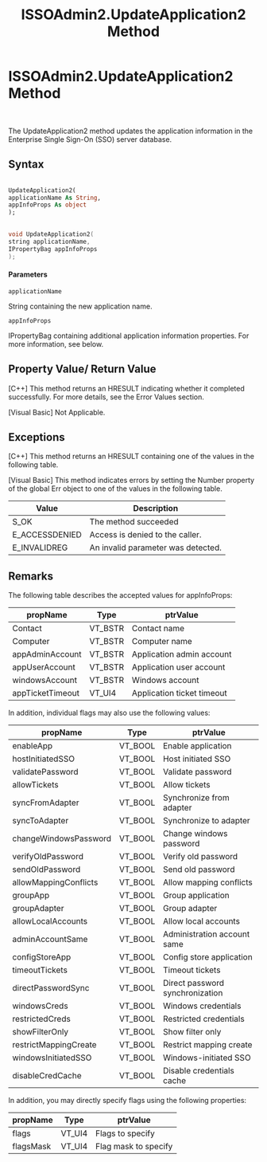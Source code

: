 ﻿---
title: ISSOAdmin2.UpdateApplication2 Method
TOCTitle: ISSOAdmin2.UpdateApplication2 Method
ms:assetid: 5ee29a8c-9f49-47ca-b299-4307c47b23cb
ms:mtpsurl: https://msdn.microsoft.com/library/Aa771038(v=BTS.80)
ms:contentKeyID: 51528389
ms.date: 08/30/2017
mtps_version: v=BTS.80
dev_langs:
- vb
- c++
---

# ISSOAdmin2.UpdateApplication2 Method

 

The UpdateApplication2 method updates the application information in the Enterprise Single Sign-On (SSO) server database.

## Syntax

``` vb
  
UpdateApplication2(  
applicationName As String,  
appInfoProps As object  
);  
```

``` c++
  
void UpdateApplication2(  
string applicationName,   
IPropertyBag appInfoProps  
);  
```

#### Parameters

`applicationName`

String containing the new application name.

`appInfoProps`

IPropertyBag containing additional application information properties. For more information, see below.

## Property Value/ Return Value

\[C++\] This method returns an HRESULT indicating whether it completed successfully. For more details, see the Error Values section.

\[Visual Basic\] Not Applicable.

## Exceptions

\[C++\] This method returns an HRESULT containing one of the values in the following table.

\[Visual Basic\] This method indicates errors by setting the Number property of the global Err object to one of the values in the following table.

<table>
<thead>
<tr class="header">
<th>Value</th>
<th>Description</th>
</tr>
</thead>
<tbody>
<tr class="odd">
<td>S_OK</td>
<td>The method succeeded</td>
</tr>
<tr class="even">
<td>E_ACCESSDENIED</td>
<td>Access is denied to the caller.</td>
</tr>
<tr class="odd">
<td>E_INVALIDREG</td>
<td>An invalid parameter was detected.</td>
</tr>
</tbody>
</table>


## Remarks

The following table describes the accepted values for appInfoProps:

<table>
<thead>
<tr class="header">
<th>propName</th>
<th>Type</th>
<th>ptrValue</th>
</tr>
</thead>
<tbody>
<tr class="odd">
<td>Contact</td>
<td>VT_BSTR</td>
<td>Contact name</td>
</tr>
<tr class="even">
<td>Computer</td>
<td>VT_BSTR</td>
<td>Computer name</td>
</tr>
<tr class="odd">
<td>appAdminAccount</td>
<td>VT_BSTR</td>
<td>Application admin account</td>
</tr>
<tr class="even">
<td>appUserAccount</td>
<td>VT_BSTR</td>
<td>Application user account</td>
</tr>
<tr class="odd">
<td>windowsAccount</td>
<td>VT_BSTR</td>
<td>Windows account</td>
</tr>
<tr class="even">
<td>appTicketTimeout</td>
<td>VT_UI4</td>
<td>Application ticket timeout</td>
</tr>
</tbody>
</table>


In addition, individual flags may also use the following values:

<table>
<thead>
<tr class="header">
<th>propName</th>
<th>Type</th>
<th>ptrValue</th>
</tr>
</thead>
<tbody>
<tr class="odd">
<td>enableApp</td>
<td>VT_BOOL</td>
<td>Enable application</td>
</tr>
<tr class="even">
<td>hostInitiatedSSO</td>
<td>VT_BOOL</td>
<td>Host initiated SSO</td>
</tr>
<tr class="odd">
<td>validatePassword</td>
<td>VT_BOOL</td>
<td>Validate password</td>
</tr>
<tr class="even">
<td>allowTickets</td>
<td>VT_BOOL</td>
<td>Allow tickets</td>
</tr>
<tr class="odd">
<td>syncFromAdapter</td>
<td>VT_BOOL</td>
<td>Synchronize from adapter</td>
</tr>
<tr class="even">
<td>syncToAdapter</td>
<td>VT_BOOL</td>
<td>Synchronize to adapter</td>
</tr>
<tr class="odd">
<td>changeWindowsPassword</td>
<td>VT_BOOL</td>
<td>Change windows password</td>
</tr>
<tr class="even">
<td>verifyOldPassword</td>
<td>VT_BOOL</td>
<td>Verify old password</td>
</tr>
<tr class="odd">
<td>sendOldPassword</td>
<td>VT_BOOL</td>
<td>Send old password</td>
</tr>
<tr class="even">
<td>allowMappingConflicts</td>
<td>VT_BOOL</td>
<td>Allow mapping conflicts</td>
</tr>
<tr class="odd">
<td>groupApp</td>
<td>VT_BOOL</td>
<td>Group application</td>
</tr>
<tr class="even">
<td>groupAdapter</td>
<td>VT_BOOL</td>
<td>Group adapter</td>
</tr>
<tr class="odd">
<td>allowLocalAccounts</td>
<td>VT_BOOL</td>
<td>Allow local accounts</td>
</tr>
<tr class="even">
<td>adminAccountSame</td>
<td>VT_BOOL</td>
<td>Administration account same</td>
</tr>
<tr class="odd">
<td>configStoreApp</td>
<td>VT_BOOL</td>
<td>Config store application</td>
</tr>
<tr class="even">
<td>timeoutTickets</td>
<td>VT_BOOL</td>
<td>Timeout tickets</td>
</tr>
<tr class="odd">
<td>directPasswordSync</td>
<td>VT_BOOL</td>
<td>Direct password synchronization</td>
</tr>
<tr class="even">
<td>windowsCreds</td>
<td>VT_BOOL</td>
<td>Windows credentials</td>
</tr>
<tr class="odd">
<td>restrictedCreds</td>
<td>VT_BOOL</td>
<td>Restricted credentials</td>
</tr>
<tr class="even">
<td>showFilterOnly</td>
<td>VT_BOOL</td>
<td>Show filter only</td>
</tr>
<tr class="odd">
<td>restrictMappingCreate</td>
<td>VT_BOOL</td>
<td>Restrict mapping create</td>
</tr>
<tr class="even">
<td>windowsInitiatedSSO</td>
<td>VT_BOOL</td>
<td>Windows-initiated SSO</td>
</tr>
<tr class="odd">
<td>disableCredCache</td>
<td>VT_BOOL</td>
<td>Disable credentials cache</td>
</tr>
</tbody>
</table>


In addition, you may directly specify flags using the following properties:

<table>
<thead>
<tr class="header">
<th>propName</th>
<th>Type</th>
<th>ptrValue</th>
</tr>
</thead>
<tbody>
<tr class="odd">
<td>flags</td>
<td>VT_UI4</td>
<td>Flags to specify</td>
</tr>
<tr class="even">
<td>flagsMask</td>
<td>VT_UI4</td>
<td>Flag mask to specify</td>
</tr>
</tbody>
</table>

